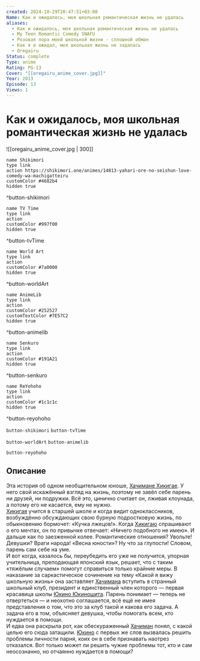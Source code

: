 ```yaml
---
created: 2024-10-29T20:47:51+03:00
Name: Как и ожидалось, моя школьная романтическая жизнь не удалась
aliases:
  - Как и ожидалось, моя школьная романтическая жизнь не удалась
  - My Teen Romantic Comedy SNAFU
  - Розовая пора моей школьной жизни - сплошной обман
  - Как я и ожидал, моя школьная жизнь не задалась
  - Oregairu
Status: complete
Type: anime
Rating: PG-13
Cover: "[[oregairu_anime_cover.jpg]]"
Year: 2013
Episode: 13
Views: 1
---
```


# Как и ожидалось, моя школьная романтическая жизнь не удалась

![[oregairu_anime_cover.jpg | 300]]

```button
name Shikimori
type link
action https://shikimori.one/animes/14813-yahari-ore-no-seishun-love-comedy-wa-machigatteiru
customColor #4682b4
hidden true
```
^button-shikimori

```button
name TV Time
type link
action 
customColor #997f00
hidden true
```
^button-tvTime

```button
name World Art
type link
action 
customColor #7a0000
hidden true
```
^button-worldArt

```button
name AnimeLib
type link
action 
customColor #252527
customTextColor #7E57C2
hidden true
```
^button-animelib

```button
name Senkuro
type link
action 
customColor #191A21
hidden true
```
^button-senkuro

```button
name ReYohoho
type link
action 
customColor #1c1c1c
hidden true
```
^button-reyohoho



`button-shikimori` `button-tvTime`

`button-worldArt` `button-animelib`

`button-reyohoho`

## Описание

Эта история об одном необщительном юноше, [Хачимане Хикигае](https://shikimori.one/characters/67065-hachiman-hikigaya). У него свой искажённый взгляд на жизнь, поэтому не завёл себе парень ни друзей, ни подружки. Всё это, цинично считает он, лживая клоунада, а потому его не касается, ему не нужно.   
[Хикигая](https://shikimori.one/characters/67065-hachiman-hikigaya) учится в старшей школе и когда видит одноклассников, возбуждённо обсуждающих свою бурную подростковую жизнь, по обыкновению бормочет: «Кучка лжецов!». Когда [Хикигаю](https://shikimori.one/characters/67065-hachiman-hikigaya) спрашивают о его мечтах, он по привычке отвечает: «Ничего подобного не имею». И дальше как по заезженной колее. Романтические отношения? Увольте! Девушки? Враги народа! «Весна юности»? Ну что за глупости! Словом, парень сам себе на уме.  
И вот когда, казалось бы, переубедить его уже не получится, упорная учительница, преподающая японский язык, решает, что с таким «тяжёлым случаем» помогут справиться только крайние меры. В наказание за саркастическое сочинение на тему «Какой я вижу школьную жизнь» она заставляет [Хачимана](https://shikimori.one/characters/67065-hachiman-hikigaya) вступить в странный школьный клуб, президент и единственный член которого — первая красавица школы [Юкино Юкиношита](https://shikimori.one/characters/67067-yukino-yukinoshita). Парень понимает — теперь не отвертеться — и неохотно соглашается, всё ещё не имея представления о том, что это за клуб такой и какова его задача. А задача его в том, объясняет девушка, чтобы помогать всем, кто нуждается в помощи.   
И едва она раскрыла рот, как обескураженный [Хачиман](https://shikimori.one/characters/67065-hachiman-hikigaya) понял, с какой целью его сюда затащили. [Юкино](https://shikimori.one/characters/67067-yukino-yukinoshita) с первых же слов вызвалась решить проблемы личности парня, коих он в себе признавать наотрез отказался. Вот только может ли решить чужие проблемы тот, кто и сам неосознанно, но отчаянно нуждается в помощи?
